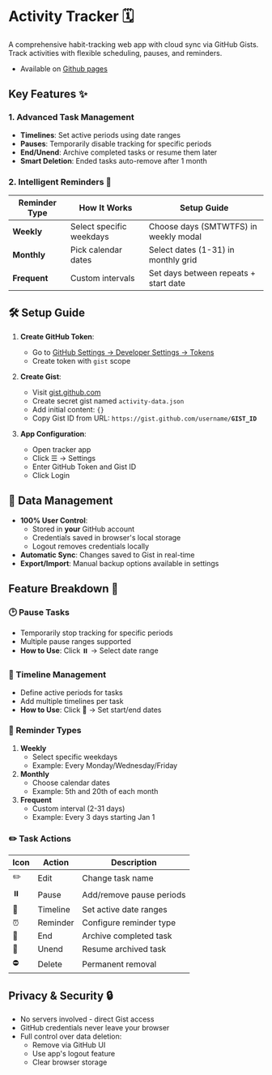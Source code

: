 # Activity Tracker 🗓️

A comprehensive habit-tracking web app with cloud sync via GitHub Gists. Track activities with flexible scheduling, pauses, and reminders.
- Available on [Github pages](https://pragadeesh-kms.github.io/activity-tracker/)
## Key Features ✨

### 1. Advanced Task Management
- **Timelines**: Set active periods using date ranges
- **Pauses**: Temporarily disable tracking for specific periods
- **End/Unend**: Archive completed tasks or resume them later
- **Smart Deletion**: Ended tasks auto-remove after 1 month

### 2. Intelligent Reminders 🔔
| Reminder Type | How It Works | Setup Guide |
|---------------|--------------|-------------|
| **Weekly**    | Select specific weekdays | Choose days (SMTWTFS) in weekly modal |
| **Monthly**   | Pick calendar dates | Select dates (1-31) in monthly grid |
| **Frequent**  | Custom intervals | Set days between repeats + start date |

## 🛠️ Setup Guide

1. **Create GitHub Token**:
   - Go to [GitHub Settings → Developer Settings → Tokens](https://github.com/settings/tokens)
   - Create token with `gist` scope
   
2. **Create Gist**:
   - Visit [gist.github.com](https://gist.github.com)
   - Create secret gist named `activity-data.json`
   - Add initial content: `{}`
   - Copy Gist ID from URL: `https://gist.github.com/username/`**`GIST_ID`**

3. **App Configuration**:
   - Open tracker app
   - Click ☰ → Settings
   - Enter GitHub Token and Gist ID
   - Click Login

## 🔄 Data Management
- **100% User Control**: 
  - Stored in **your** GitHub account
  - Credentials saved in browser's local storage
  - Logout removes credentials locally
- **Automatic Sync**: Changes saved to Gist in real-time
- **Export/Import**: Manual backup options available in settings

## Feature Breakdown 🧩

### 🕑 Pause Tasks
- Temporarily stop tracking for specific periods
- Multiple pause ranges supported
- **How to Use**: Click ⏸️ → Select date range

### 📅 Timeline Management
- Define active periods for tasks
- Add multiple timelines per task
- **How to Use**: Click 📆 → Set start/end dates

### 🔔 Reminder Types
1. **Weekly**
   - Select specific weekdays
   - Example: Every Monday/Wednesday/Friday
2. **Monthly**
   - Choose calendar dates
   - Example: 5th and 20th of each month
3. **Frequent**
   - Custom interval (2-31 days)
   - Example: Every 3 days starting Jan 1

### ✏️ Task Actions
| Icon | Action | Description |
|------|--------|-------------|
| ✏️   | Edit    | Change task name |
| ⏸️   | Pause   | Add/remove pause periods |
| 📆   | Timeline| Set active date ranges |
| ⏰   | Reminder| Configure reminder type |
| 🏁   | End     | Archive completed task |
| 🚀   | Unend   | Resume archived task |
| ⛔   | Delete  | Permanent removal |

## Privacy & Security 🔒
- No servers involved - direct Gist access
- GitHub credentials never leave your browser
- Full control over data deletion:
  - Remove via GitHub UI
  - Use app's logout feature
  - Clear browser storage
